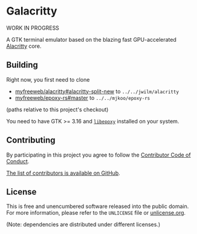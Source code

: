# Galacritty

WORK IN PROGRESS

A GTK terminal emulator based on the blazing fast GPU-accelerated [Alacritty](https://github.com/jwilm/alacritty) core.

## Building

Right now, you first need to clone

- [myfreeweb/alacritty#alacritty-split-new](https://github.com/myfreeweb/alacritty/tree/alacritty-split-new) to `../../jwilm/alacritty`
- [myfreeweb/epoxy-rs#master](https://github.com/myfreeweb/epoxy-rs) to `../../mjkoo/epoxy-rs`

(paths relative to this project's checkout)

You need to have GTK >= 3.16 and [`libepoxy`](https://github.com/anholt/libepoxy) installed on your system.

## Contributing

By participating in this project you agree to follow the [Contributor Code of Conduct](https://www.contributor-covenant.org/version/1/4/).

[The list of contributors is available on GitHub](https://github.com/myfreeweb/galacritty/graphs/contributors).

## License

This is free and unencumbered software released into the public domain.  
For more information, please refer to the `UNLICENSE` file or [unlicense.org](http://unlicense.org).

(Note: dependencies are distributed under different licenses.)
